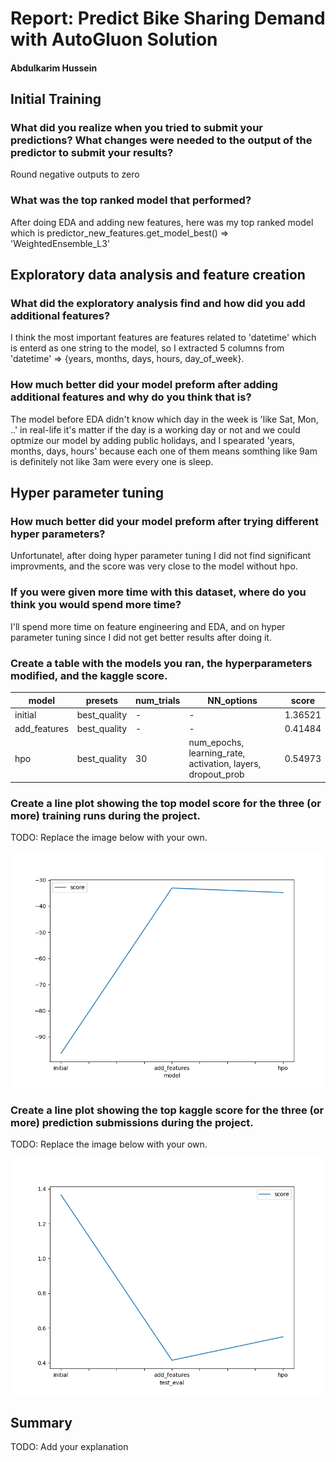 # Report: Predict Bike Sharing Demand with AutoGluon Solution
#### Abdulkarim Hussein

## Initial Training
### What did you realize when you tried to submit your predictions? What changes were needed to the output of the predictor to submit your results?
Round negative outputs to zero

### What was the top ranked model that performed?
After doing EDA and adding new features, here was my top ranked model which is
predictor_new_features.get_model_best() => 'WeightedEnsemble_L3'

## Exploratory data analysis and feature creation
### What did the exploratory analysis find and how did you add additional features?
I think the most important features are features related to 'datetime' which is enterd as one string to the model, so I extracted 5 columns from 'datetime' => {years, months, days, hours, day_of_week}.

### How much better did your model preform after adding additional features and why do you think that is?
The model before EDA didn't know which day in the week is 'like Sat, Mon, ..' in real-life it's matter if the day is a working day or not and we could optmize our model by adding public holidays, and I spearated 'years, months, days, hours' because each one of them means somthing like 9am is definitely not like 3am were every one is sleep.

## Hyper parameter tuning
### How much better did your model preform after trying different hyper parameters?
Unfortunatel, after doing hyper parameter tuning I did not find significant improvments, and the score was very close to the model without hpo.

### If you were given more time with this dataset, where do you think you would spend more time?
I'll spend more time on feature engineering and EDA, and on hyper parameter tuning since I did not get better results after doing it.

### Create a table with the models you ran, the hyperparameters modified, and the kaggle score.
|model|presets|num_trials|NN_options|score|
|--|--|--|--|--|
|initial|best_quality|-|-|1.36521|
|add_features|best_quality|-|-|0.41484|
|hpo|best_quality|30|num_epochs, learning_rate, activation, layers, dropout_prob|0.54973|

### Create a line plot showing the top model score for the three (or more) training runs during the project.

TODO: Replace the image below with your own.

![model_train_score.png](img/model_train_score.png)

### Create a line plot showing the top kaggle score for the three (or more) prediction submissions during the project.

TODO: Replace the image below with your own.

![model_test_score.png](img/model_test_score.png)

## Summary
TODO: Add your explanation
